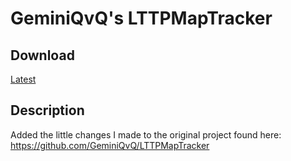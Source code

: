 # GeminiQvQ's LTTPMapTracker

## Download

[Latest](https://github.com/coystream/LTTPMapTracker/releases/download/1.11/LTTPMapTracker.zip)

## Description

Added the little changes I made to the original project found here: https://github.com/GeminiQvQ/LTTPMapTracker
